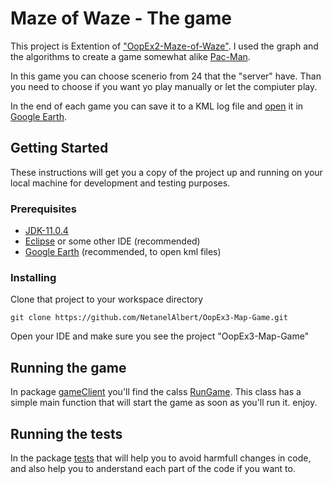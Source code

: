 # Maze of Waze - The game

This project is Extention of ["OopEx2-Maze-of-Waze"](https://github.com/NetanelAlbert/OopEx2-Maze-of-Waze).
I used the graph and the algorithms to create a game somewhat alike [Pac-Man](https://en.wikipedia.org/wiki/Pac-Man).

In this game you can choose scenerio from 24 that the "server" have.
Than you need to choose if you want yo play manually or let the compiuter play.

In the end of each game you can save it to a KML log file and [open](https://support.google.com/earth/answer/7365595?co=GENIE.Platform%3DDesktop&hl=en) it in [Google Earth](https://www.google.com/intl/iw/earth/).

## Getting Started

These instructions will get you a copy of the project up and running on your local machine for development and testing purposes.

### Prerequisites
- [JDK-11.0.4](https://www.oracle.com/technetwork/java/javase/downloads/jdk13-downloads-5672538.html)
- [Eclipse](https://www.eclipse.org/downloads/) or some other IDE (recommended)
- [Google Earth](https://www.google.com/intl/iw/earth/versions/) (recommended, to open kml files)

### Installing

Clone that project to your workspace directory

```
git clone https://github.com/NetanelAlbert/OopEx3-Map-Game.git
```

Open your IDE and make sure you see the project "OopEx3-Map-Game"

## Running the game

In package [gameClient](https://github.com/NetanelAlbert/OopEx3-Map-Game/tree/master/src/gameClient) you'll find the calss [RunGame](https://github.com/NetanelAlbert/OopEx3-Map-Game/blob/master/src/gameClient/RunGame.java).
This class has a simple main function that will start the game as soon as you'll run it. enjoy.


## Running the tests

In the package [tests](https://github.com/NetanelAlbert/OopEx3-Map-Game/tree/master/src/tests) that will help you to avoid harmfull changes in code, and also help you to anderstand each part of the code if you want to.
